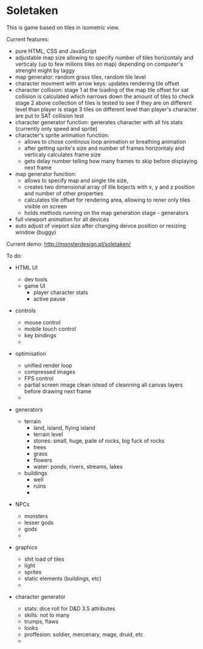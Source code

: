 # Soletaken
This is game based on tiles in isometric view.

Current features:
- pure HTML, CSS and JavaScript
- adjustable map size allowing to specify number of tiles
  horizontaly and verticaly (up to few milions tiles on map)
  depending on computer's strenght might by laggy
- map generator: random grass tiles, random tile level
- character movment with arrow keys: updates rendering tile offset
- character collision:
	stage 1
		at the loading of the map tile offset for sat collision is calculated
  		which narrows down the amount of tiles to check
  	stage 2
  		above collection of tiles is tested to see if they are on different level than player is
  	stage 3
  		tiles on different level than player's character are put to SAT collision test 
- character generator function: generates character with all his stats (currently only speed and sprite)
- character's sprite animation function:
	- allows to chose continous loop animation or breathing animation
	- after getting sprite's size and number of frames horizontaly and verticaly calculates frame size
	- gets delay number telling how many frames to skip before displaying next frame
- map generator function:
	- allows to specify map and single tile size,
	- creates two dimensional array of tile bojects with x, y and z position
	  and number of other properties
  	- calculates tile offset for rendering area, allowing to rener only tiles visible on screen
  	- holds methods running on the map generation stage - generators
- full viewport animation for all devices
- auto adjust of vieport size after changing deivce position or resizing window (buggy)

Current demo:
http://monsterdesign.pl/soletaken/


To do:
- HTML UI
	- dev tools
	- game UI
		- player character stats
		- active pause

- controls
	- mouse control
	- mobile touch control
	- key bindings
	- 

- optimisation
	- unified render loop
	- compressed images
	- FPS control
	- partial screen image clean istead of cleanning all canvas layers before drawing next frame
	- 

- generators
	- terrain
		- land, island, flying island
		- terrain level
		- stones: small, huge, paile of rocks, big fuck of rocks
		- trees
		- grass
		- flowers
		- water: ponds, rivers, streams, lakes
	- buildings
		- well
		- ruins
		- 

- NPCs
	- monsters
	- lesser gods
	- gods
	- 

- graphics
	- shit load of tiles
	- light
	- sprites
	- static elements (buildings, etc)
	- 

- character generator
	- stats: dice roll for D&D 3.5 attributes
	- skills: not to many
	- trumps, flaws
	- looks
	- proffesion: soldier, mercenary, mage, druid, etc
	- 
